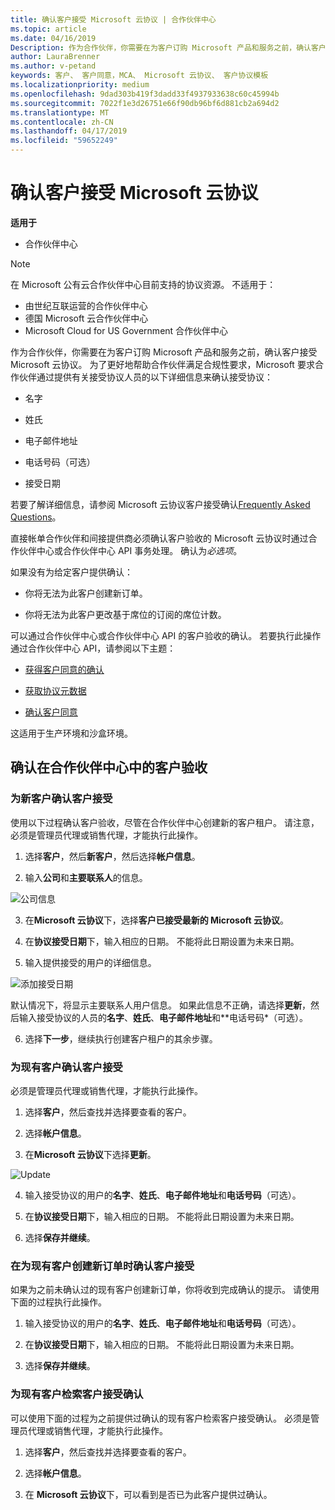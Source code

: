 ```yaml
---
title: 确认客户接受 Microsoft 云协议 | 合作伙伴中心
ms.topic: article
ms.date: 04/16/2019
Description: 作为合作伙伴，你需要在为客户订购 Microsoft 产品和服务之前，确认客户接受 Microsoft 云协议。 更好地帮助合作伙伴满足合规性要求，Microsoft 要求合作伙伴要接受该协议的人员有关的某些详细信息，从而确认接受。
author: LauraBrenner
ms.author: v-petand
keywords: 客户、 客户同意，MCA、 Microsoft 云协议、 客户协议模板
ms.localizationpriority: medium
ms.openlocfilehash: 9dad303b419f3dadd33f4937933638c60c45994b
ms.sourcegitcommit: 7022f1e3d26751e66f90db96bf6d881cb2a694d2
ms.translationtype: MT
ms.contentlocale: zh-CN
ms.lasthandoff: 04/17/2019
ms.locfileid: "59652249"
---
```

# <a name="confirm-customer-acceptance-of-the-microsoft-cloud-agreement"></a>确认客户接受 Microsoft 云协议

**适用于**
-  合作伙伴中心

> [!NOTE]
> 在 Microsoft 公有云合作伙伴中心目前支持的协议资源。 不适用于：
> * 由世纪互联运营的合作伙伴中心
> * 德国 Microsoft 云合作伙伴中心
> * Microsoft Cloud for US Government 合作伙伴中心

作为合作伙伴，你需要在为客户订购 Microsoft 产品和服务之前，确认客户接受 Microsoft 云协议。 为了更好地帮助合作伙伴满足合规性要求，Microsoft 要求合作伙伴通过提供有关接受协议人员的以下详细信息来确认接受协议： 

-   名字

-   姓氏

-   电子邮件地址

-   电话号码（可选）

-   接受日期

若要了解详细信息，请参阅 Microsoft 云协议客户接受确认[Frequently Asked Questions](https://docs.microsoft.com/en-us/partner-center/confirm-consent-faq)。

直接帐单合作伙伴和间接提供商必须确认客户验收的 Microsoft 云协议时通过合作伙伴中心或合作伙伴中心 API 事务处理。 确认为*必选项*。

如果没有为给定客户提供确认：

-   你将无法为此客户创建新订单。

-   你将无法为此客户更改基于席位的订阅的席位计数。

可以通过合作伙伴中心或合作伙伴中心 API 的客户验收的确认。 若要执行此操作通过合作伙伴中心 API，请参阅以下主题： 

-   [获得客户同意的确认](https://docs.microsoft.com/en-us/partner-center/develop/get-confirmation-of-customer-consent)

-   [获取协议元数据](https://docs.microsoft.com/en-us/partner-center/develop/get-agreement-metadata)

-   [确认客户同意](https://docs.microsoft.com/en-us/partner-center/develop/confirm-customer-consent)


这适用于生产环境和沙盒环境。

## <a name="confirming-customer-acceptance-in-partner-center"></a>确认在合作伙伴中心中的客户验收

### <a name="confirm-customer-acceptance-for-a-new-customer"></a>为新客户确认客户接受

使用以下过程确认客户验收，尽管在合作伙伴中心创建新的客户租户。 请注意，必须是管理员代理或销售代理，才能执行此操作。
 
1.  选择**客户**，然后**新客户**，然后选择**帐户信息**。

2.  输入**公司**和**主要联系人**的信息。

![公司信息](images/mca/mca1.png)

3.  在**Microsoft 云协议**下，选择**客户已接受最新的 Microsoft 云协议**。 

4.  在**协议接受日期**下，输入相应的日期。 不能将此日期设置为未来日期。

5.  输入提供接受的用户的详细信息。 

![添加接受日期](images/mca/MCA3.png)

默认情况下，将显示主要联系人用户信息。 如果此信息不正确，请选择**更新**，然后输入接受协议的人员的**名字**、**姓氏**、**电子邮件地址**和**电话号码*（可选）。

6.  选择**下一步**，继续执行创建客户租户的其余步骤。

### <a name="confirm-customer-acceptance-for-an-existing-customer"></a>为现有客户确认客户接受

必须是管理员代理或销售代理，才能执行此操作。 

1.  选择**客户**，然后查找并选择要查看的客户。 

2.  选择**帐户信息**。

3.  在**Microsoft 云协议**下选择**更新**。

![Update](images/mca/mca4.png)

4.  输入接受协议的用户的**名字**、**姓氏**、**电子邮件地址**和**电话号码**（可选）。

5.  在**协议接受日期**下，输入相应的日期。 不能将此日期设置为未来日期。

6.  选择**保存并继续**。

### <a name="confirm-customer-acceptance-while-creating-new-order-for-an-existing-customer"></a>在为现有客户创建新订单时确认客户接受

如果为之前未确认过的现有客户创建新订单，你将收到完成确认的提示。 请使用下面的过程执行此操作。 

1.  输入接受协议的用户的**名字**、**姓氏**、**电子邮件地址**和**电话号码**（可选）。

2.  在**协议接受日期**下，输入相应的日期。 不能将此日期设置为未来日期。

3.  选择**保存并继续**。


### <a name="retrieve-confirmation-of-customer-acceptance-for-an-existing-customer"></a>为现有客户检索客户接受确认

可以使用下面的过程为之前提供过确认的现有客户检索客户接受确认。 必须是管理员代理或销售代理，才能执行此操作。 

1.  选择**客户**，然后查找并选择要查看的客户。 

2.  选择**帐户信息**。

3.  在 **Microsoft 云协议**下，可以看到是否已为此客户提供过确认。

